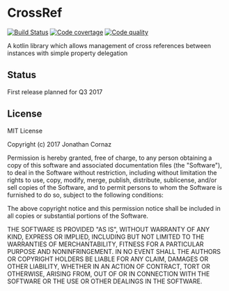 # CrossRef
[![Build Status](https://travis-ci.org/jcornaz/xref.svg?branch=master)](https://travis-ci.org/jcornaz/xref)
[![Code covertage](https://codecov.io/gh/jcornaz/xref/branch/master/graph/badge.svg)](https://codecov.io/gh/jcornaz/xref)
[![Code quality](https://codebeat.co/badges/2bab1c10-221a-4188-8250-9b0b12cefbb0)](https://codebeat.co/projects/github-com-jcornaz-xref-master)

A kotlin library which allows management of cross references between instances with simple property delegation

## Status
First release planned for Q3 2017

## License

MIT License

Copyright (c) 2017 Jonathan Cornaz

Permission is hereby granted, free of charge, to any person obtaining a copy
of this software and associated documentation files (the "Software"), to deal
in the Software without restriction, including without limitation the rights
to use, copy, modify, merge, publish, distribute, sublicense, and/or sell
copies of the Software, and to permit persons to whom the Software is
furnished to do so, subject to the following conditions:

The above copyright notice and this permission notice shall be included in all
copies or substantial portions of the Software.

THE SOFTWARE IS PROVIDED "AS IS", WITHOUT WARRANTY OF ANY KIND, EXPRESS OR
IMPLIED, INCLUDING BUT NOT LIMITED TO THE WARRANTIES OF MERCHANTABILITY,
FITNESS FOR A PARTICULAR PURPOSE AND NONINFRINGEMENT. IN NO EVENT SHALL THE
AUTHORS OR COPYRIGHT HOLDERS BE LIABLE FOR ANY CLAIM, DAMAGES OR OTHER
LIABILITY, WHETHER IN AN ACTION OF CONTRACT, TORT OR OTHERWISE, ARISING FROM,
OUT OF OR IN CONNECTION WITH THE SOFTWARE OR THE USE OR OTHER DEALINGS IN THE
SOFTWARE.


